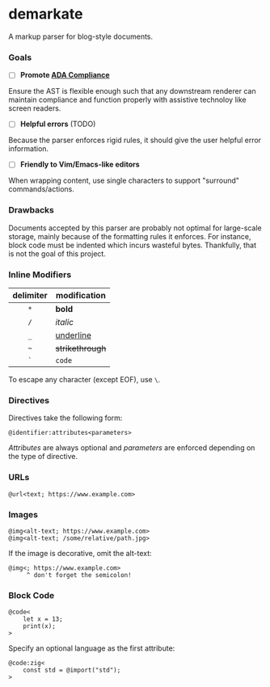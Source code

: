 # demarkate
A markup parser for blog-style documents.

### Goals
- [ ] **Promote [ADA Compliance](https://www.ada.gov/law-and-regs/design-standards/)**

Ensure the AST is flexible enough such that any downstream renderer can
maintain compliance and function properly with assistive technoloy like screen
readers.

- [ ] **Helpful errors** (TODO)

Because the parser enforces rigid rules, it should give the user helpful error
information.

- [ ] **Friendly to Vim/Emacs-like editors**

When wrapping content, use single characters to support "surround" commands/actions.

### Drawbacks
Documents accepted by this parser are probably not optimal for large-scale
storage, mainly because of the formatting rules it enforces. For instance,
block code must be indented which incurs wasteful bytes. Thankfully, that is
not the goal of this project.

### Inline Modifiers

| delimiter | modification |
|:-:|-|
| `*` | **bold** |
| `/` | _italic_ |
| `_` | <u>underline</u> |
| `~` | ~~strikethrough~~ |
| `` ` ``| `code` |

To escape any character (except EOF), use `\`.

### Directives

Directives take the following form:
```
@identifier:attributes<parameters>
```

_Attributes_ are always optional and _parameters_ are enforced depending on the
type of directive.

### URLs
```
@url<text; https://www.example.com>
```

### Images

```
@img<alt-text; https://www.example.com>
@img<alt-text; /some/relative/path.jpg>
```
If the image is decorative, omit the alt-text:
```
@img<; https://www.example.com>
     ^ don't forget the semicolon!
```

### Block Code
```
@code<
    let x = 13;
    print(x);
>
```
Specify an optional language as the first attribute:
```
@code:zig<
    const std = @import("std");
>
```
